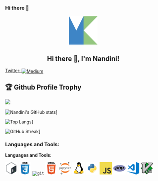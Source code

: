 ### Hi there 👋

<!--
**nandinisreenivasan/nandinisreenivasan** is a ✨ _special_ ✨ repository because its `README.md` (this file) appears on your GitHub profile.

Here are some ideas to get you started:

- 🔭 I’m currently working on ...
- 🌱 I’m currently learning ...
- 👯 I’m looking to collaborate on ...
- 🤔 I’m looking for help with ...
- 💬 Ask me about ...
- 📫 How to reach me: ...
- 😄 Pronouns: ...
- ⚡ Fun fact: ...
-->
<p align="center">
  <img width="92" src="https://raw.githubusercontent.com/nandinisreenivasan/nandinisreenivasan/master/assets/mkdir.png" />  
  <h2 align="center">Hi there 👋, I'm Nandini!</h2>
</p>

<a href="https://twitter.com/nandinisreenivasan" target="blank">Twitter: <img align="center" src="https://cdn.jsdelivr.net/npm/simple-icons@3.0.1/icons/twitter.svg" alt="Medium" height="30" width="40" /></a>

<h2>🏆 Github Profile Trophy</h2>
<img width=800 src="https://github-profile-trophy.vercel.app/?username=nandinisreenivasan&column=9&theme=gruvbox&no-frame=true"/>

![Nandini's GitHub stats](https://github-readme-stats.vercel.app/api?username=nandinisreenivasan&show_icons=true&theme=tokyonight)]


![Top Langs](https://github-readme-stats.vercel.app/api/top-langs/?username=nandinisreenivasan&layout=compact)]

![GitHub Streak](https://github-readme-streak-stats.herokuapp.com?user=nandinisreenivasan&theme=neon-palenight&hide_border=true)]

<h3 align="left">Languages and Tools:</h3>



**Languages and Tools:**  

<code><img src="https://raw.githubusercontent.com/devicons/devicon/master/icons/bash/bash-original.svg" alt="bash" width="40" height="40"/></code>
<code><img src="https://raw.githubusercontent.com/devicons/devicon/master/icons/css3/css3-original-wordmark.svg" alt="css3" width="40" height="40"/></code>
<code><img src="https://www.vectorlogo.zone/logos/git-scm/git-scm-icon.svg" alt="git" width="40" height="40"/></code>
<code><img src="https://raw.githubusercontent.com/devicons/devicon/master/icons/html5/html5-original-wordmark.svg" alt="html5" width="40" height="40"/></code>
<code><img src="https://raw.githubusercontent.com/devicons/devicon/master/icons/jupyter/jupyter-original-wordmark.svg" alt="Jupyter" width="40" height="40"/></code>
<code><img src="https://raw.githubusercontent.com/devicons/devicon/master/icons/linux/linux-original.svg" alt="linux" width="40" height="40"/></code>
<code><img height="40" src="https://raw.githubusercontent.com/nandinisreenivasan/nandinisreenivasan/master/assets/python.png"></code>
<code><img height="40" src="https://raw.githubusercontent.com/nandinisreenivasan/nandinisreenivasan/master/assets/javascript.png"></code>
<code><img height="40" src="https://raw.githubusercontent.com/nandinisreenivasan/nandinisreenivasan/master/assets/php.png"></code>
<code><img height="40" src="https://raw.githubusercontent.com/nandinisreenivasan/nandinisreenivasan/master/assets/visual-studio-code.png"></code>
<code><img height="40" src="https://raw.githubusercontent.com/nandinisreenivasan/nandinisreenivasan/master/assets/vim.png"></code>  
